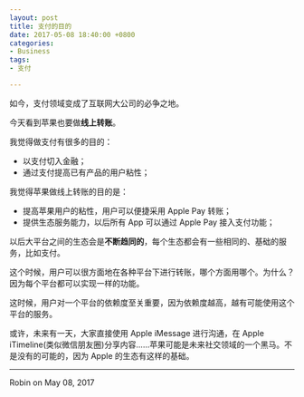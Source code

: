 ```yaml
---
layout: post
title: 支付的目的
date: 2017-05-08 18:40:00 +0800
categories:
- Business
tags:
- 支付

---
```


如今，支付领域变成了互联网大公司的必争之地。

今天看到苹果也要做**线上转账**。

我觉得做支付有很多的目的：

- 以支付切入金融；
- 通过支付提高已有产品的用户粘性；

我觉得苹果做线上转账的目的是：

- 提高苹果用户的粘性，用户可以便捷采用 Apple Pay 转账；
- 提供生态服务能力，以后所有 App 可以通过 Apple Pay 接入支付功能；


以后大平台之间的生态会是**不断趋同的**，每个生态都会有一些相同的、基础的服务，比如支付。

这个时候，用户可以很方面地在各种平台下进行转账，哪个方面用哪个。为什么？因为每个平台都可以实现一样的功能。

这时候，用户对一个平台的依赖度至关重要，因为依赖度越高，越有可能使用这个平台的服务。

或许，未来有一天，大家直接使用 Apple iMessage 进行沟通，在 Apple iTimeline(类似微信朋友圈)分享内容......苹果可能是未来社交领域的一个黑马。不是没有的可能的，因为 Apple 的生态有这样的基础。

----

Robin on May 08, 2017
